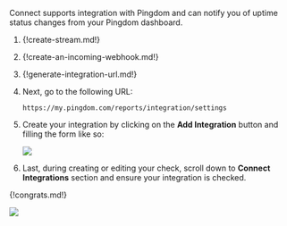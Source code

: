 Connect supports integration with Pingdom and can notify you of
uptime status changes from your Pingdom dashboard.

1. {!create-stream.md!}

1. {!create-an-incoming-webhook.md!}

1. {!generate-integration-url.md!}

1. Next, go to the following URL:

    `https://my.pingdom.com/reports/integration/settings`

1. Create your integration by clicking on the **Add Integration** button
    and filling the form like so:

    ![](/static/images/integrations/pingdom/001.png)

1. Last, during creating or editing your check, scroll down to
    **Connect Integrations** section and ensure your integration is checked.

{!congrats.md!}

![](/static/images/integrations/pingdom/002.png)
